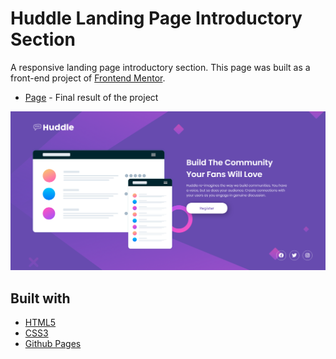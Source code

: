 # Huddle Landing Page Introductory Section

A responsive landing page introductory section. This page was built as a front-end project of [Frontend Mentor](https://www.frontendmentor.io/challenges/huddle-landing-page-with-a-single-introductory-section-B_2Wvxgi0).

- [Page](https://norwyx.github.io/huddle-landing-page-introductory-section/) - Final result of the project

![Huddle Landing Page Introductory Section](./images/final-results.png)




## Built with
- [HTML5](https://developer.mozilla.org/es/docs/HTML/HTML5)
- [CSS3](https://developer.mozilla.org/es/docs/Web/CSS/CSS3)
- [Github Pages](https://pages.github.com/)

